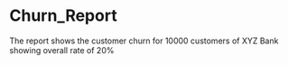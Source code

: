# Churn_Report
The report shows the customer churn for 10000 customers of XYZ Bank showing overall rate of 20%
